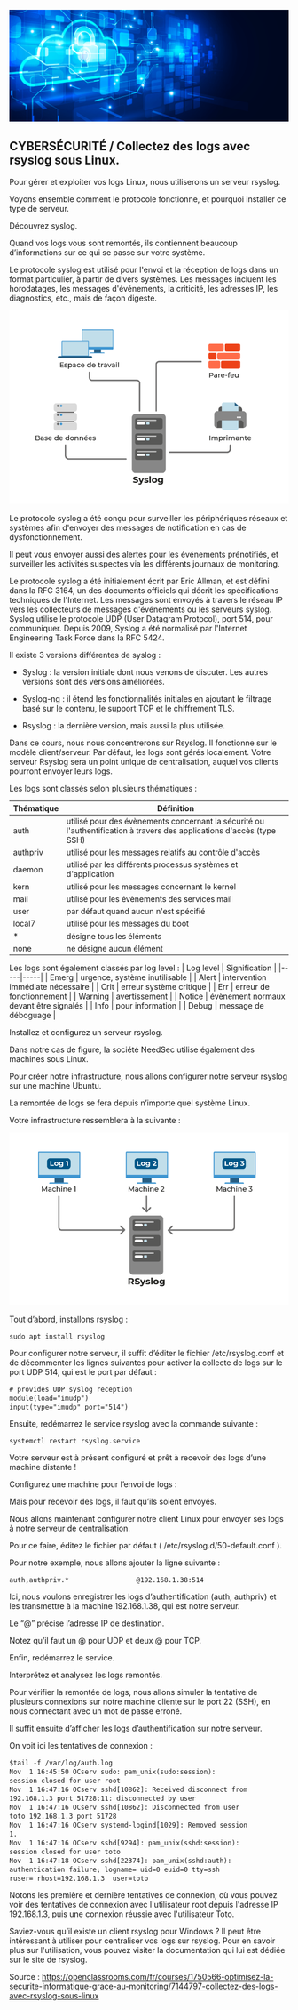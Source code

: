 ![Apache_logo](./images/Cloud-et-securite.png)

## CYBERSÉCURITÉ / Collectez des logs avec rsyslog sous Linux.

Pour gérer et exploiter vos logs Linux, nous utiliserons un serveur rsyslog.

Voyons ensemble comment le protocole fonctionne, et pourquoi installer ce type de serveur.

Découvrez syslog.

Quand vos logs vous sont remontés, ils contiennent beaucoup d’informations sur ce qui se passe sur votre système.

Le protocole syslog est utilisé pour l'envoi et la réception de logs dans un format particulier, à partir de divers systèmes. Les messages incluent les horodatages, les messages d'événements, la criticité, les adresses IP, les diagnostics, etc., mais de façon digeste.

![RSyslog-00.png](./images/RSyslog-00.png)

Le protocole syslog a été conçu pour surveiller les périphériques réseaux et systèmes afin d'envoyer des messages de notification en cas de dysfonctionnement.

Il peut vous envoyer aussi des alertes pour les événements prénotifiés, et surveiller les activités suspectes via les différents journaux de monitoring.

Le protocole syslog a été initialement écrit par Eric Allman, et est défini dans la RFC 3164, un des documents officiels qui décrit les spécifications techniques de l'Internet. Les messages sont envoyés à travers le réseau IP vers les collecteurs de messages d'événements ou les serveurs syslog. Syslog utilise le protocole UDP (User Datagram Protocol), port 514, pour communiquer. Depuis 2009, Syslog a été normalisé par l'Internet Engineering Task Force dans la RFC 5424.

Il existe 3 versions différentes de syslog :

- Syslog : la version initiale dont nous venons de discuter. Les autres versions sont des versions améliorées. 

- Syslog-ng : il étend les fonctionnalités initiales en ajoutant le filtrage basé sur le contenu, le support TCP et le chiffrement TLS.

- Rsyslog : la dernière version, mais aussi la plus utilisée. 

Dans ce cours, nous nous concentrerons sur Rsyslog. Il fonctionne sur le modèle client/serveur. Par défaut, les logs sont gérés localement. Votre serveur Rsyslog sera un point unique de centralisation, auquel vos clients pourront envoyer leurs logs.

Les logs sont classés selon plusieurs thématiques :

| Thématique  |  Définition |
|---    |--   |
|  auth  | utilisé pour des évènements concernant la sécurité ou l'authentification à travers des applications d'accès (type SSH) |
|  authpriv | utilisé pour les messages relatifs au contrôle d'accès |
|  daemon  | utilisé par les différents processus systèmes et d'application |
|  kern  | utilisé pour les messages concernant le kernel |
|  mail | utilisé pour les évènements des services mail |
|  user  | par défaut quand aucun n'est spécifié |
|  local7 | utilisé pour les messages du boot |
|  * | désigne tous les éléments  |
|  none | ne désigne aucun élément |

Les logs sont également classés par log level :
|  Log level  | Signification |
|-----|-----|
| Emerg | urgence, système inutilisable |
| Alert | intervention immédiate nécessaire |
| Crit | erreur système critique |
| Err | erreur de fonctionnement |
| Warning | avertissement |
| Notice | évènement normaux devant être signalés |
| Info | pour information |
| Debug | message de déboguage |

Installez et configurez un serveur rsyslog.

Dans notre cas de figure, la société NeedSec utilise également des machines sous Linux.

Pour créer notre infrastructure, nous allons configurer notre serveur rsyslog sur une machine Ubuntu.

La remontée de logs se fera depuis n’importe quel système Linux.

Votre infrastructure ressemblera à la suivante :

![RSyslog-01.png](./images/RSyslog-01.png)

Tout d’abord, installons rsyslog :
```
sudo apt install rsyslog
```
Pour configurer notre serveur, il suffit d’éditer le fichier /etc/rsyslog.conf et de décommenter les lignes suivantes pour activer la collecte de logs sur le port UDP 514, qui est le port par défaut :
```
# provides UDP syslog reception
module(load="imudp")
input(type="imudp" port="514")
```
Ensuite, redémarrez le service rsyslog avec la commande suivante :
```
systemctl restart rsyslog.service
```
Votre serveur est à présent configuré et prêt à recevoir des logs d’une machine distante !

Configurez une machine pour l’envoi de logs :

Mais pour recevoir des logs, il faut qu’ils soient envoyés.

Nous allons maintenant configurer notre client Linux pour envoyer ses logs à notre serveur de centralisation.

Pour ce faire, éditez le fichier par défaut  ( /etc/rsyslog.d/50-default.conf ).

Pour notre exemple, nous allons ajouter la ligne suivante :
```
auth,authpriv.*                 @192.168.1.38:514
```
Ici, nous voulons enregistrer les logs d’authentification (auth, authpriv) et les transmettre à la machine 192.168.1.38, qui est notre serveur.

Le “@” précise l’adresse IP de destination.

Notez qu’il faut un @ pour UDP et deux @ pour TCP.

Enfin, redémarrez le service.

Interprétez et analysez les logs remontés.

Pour vérifier la remontée de logs, nous allons simuler la tentative de plusieurs connexions sur notre machine cliente sur le port 22 (SSH), en nous connectant avec un mot de passe erroné.

Il suffit ensuite d’afficher les logs d’authentification sur notre serveur.

On voit ici les tentatives de connexion :

```
$tail -f /var/log/auth.log
Nov  1 16:45:50 OCserv sudo: pam_unix(sudo:session): 
session closed for user root
Nov  1 16:47:16 OCserv sshd[10862]: Received disconnect from 
192.168.1.3 port 51728:11: disconnected by user
Nov  1 16:47:16 OCserv sshd[10862]: Disconnected from user 
toto 192.168.1.3 port 51728
Nov  1 16:47:16 OCserv systemd-logind[1029]: Removed session 
1.
Nov  1 16:47:16 OCserv sshd[9294]: pam_unix(sshd:session): 
session closed for user toto
Nov  1 16:47:18 OCserv sshd[22374]: pam_unix(sshd:auth): 
authentication failure; logname= uid=0 euid=0 tty=ssh 
ruser= rhost=192.168.1.3  user=toto
```
Notons les première et dernière tentatives de connexion, où vous pouvez voir des tentatives de connexion avec l'utilisateur root depuis l'adresse IP 192.168.1.3, puis une connexion réussie avec l'utilisateur Toto.

Saviez-vous qu’il existe un client rsyslog pour Windows ? Il peut être intéressant à utiliser pour centraliser vos logs sur rsyslog. Pour en savoir plus sur l'utilisation, vous pouvez visiter la documentation qui lui est dédiée sur le site de rsyslog.












Source : https://openclassrooms.com/fr/courses/1750566-optimisez-la-securite-informatique-grace-au-monitoring/7144797-collectez-des-logs-avec-rsyslog-sous-linux
